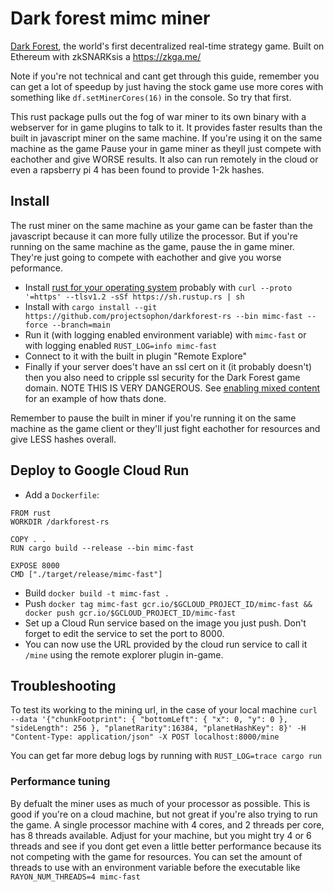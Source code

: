 # Dark forest mimc miner

[Dark Forest](https://zkga.me/), the world's first decentralized real-time strategy game. Built on Ethereum with zkSNARKsis a <https://zkga.me/>

Note if you're not technical and cant get through this guide, remember you can get a lot of speedup by just having the stock game use more cores with something like `df.setMinerCores(16)` in the console. So try that first.

This rust package pulls out the fog of war miner to its own binary with a webserver for in game plugins to talk to it. It provides faster results than the built in javascript miner on the same machine. If you're using it on the same machine as the game Pause your in game miner as theyll just compete with eachother and give WORSE results. It also can run remotely in the cloud or even a rapsberry pi 4 has been found to provide 1-2k hashes.

## Install

The rust miner on the same machine as your game can be faster than the javascript because it can more fully utilize the processor. But if you're running on the same machine as the game, pause the in game miner. They're just going to compete with eachother and give you worse peformance.

- Install [rust for your operating system](https://www.rust-lang.org/tools/install) probably with `curl --proto '=https' --tlsv1.2 -sSf https://sh.rustup.rs | sh`
- Install with `cargo install --git  https://github.com/projectsophon/darkforest-rs --bin mimc-fast --force --branch=main`
- Run it (with logging enabled environment variable) with `mimc-fast` or with logging enabled `RUST_LOG=info mimc-fast`
- Connect to it with the built in plugin "Remote Explore"
- Finally if your server does't have an ssl cert on it (it probably doesn't) then you also need to cripple ssl security for the Dark Forest game domain. NOTE THIS IS VERY DANGEROUS. See [enabling mixed content](https://github.com/darkforest-eth/plugins/blob/dc1e024ac658ef34873f8b36176cca2945e52e7c/content/productivity/remote-explore/enable-mixed.md) for an example of how thats done. 

Remember to pause the built in miner if you're running it on the same machine as the game client or they'll just fight eachother for resources and give LESS hashes overall.

## Deploy to Google Cloud Run

- Add a `Dockerfile`:
```docker
FROM rust
WORKDIR /darkforest-rs

COPY . .
RUN cargo build --release --bin mimc-fast

EXPOSE 8000
CMD ["./target/release/mimc-fast"]
```
- Build `docker build -t mimc-fast .`
- Push `docker tag mimc-fast gcr.io/$GCLOUD_PROJECT_ID/mimc-fast && docker push gcr.io/$GCLOUD_PROJECT_ID/mimc-fast`
- Set up a Cloud Run service based on the image you just push. Don't forget to edit the service to set the port to 8000.
- You can now use the URL provided by the cloud run service to call it `/mine` using the remote explorer plugin in-game.

## Troubleshooting
To test its working to the mining url, in the case of your local machine `curl --data '{"chunkFootprint": { "bottomLeft": { "x": 0, "y": 0 }, "sideLength": 256 }, "planetRarity":16384, "planetHashKey": 8}' -H "Content-Type: application/json" -X POST localhost:8000/mine`

You can get far more debug logs by running with `RUST_LOG=trace cargo run`

### Performance tuning

By defualt the miner uses as much of your processor as possible. This is good if you're on a cloud machine, but not great if you're also trying to run the game. A single processor machine with 4 cores, and 2 threads per core, has 8 threads available. Adjust for your machine, but you might try 4 or 6 threads and see if you dont get even a little better performance because its not competing with the game for resources. You can set the amount of threads to use with an environment variable before the executable like `RAYON_NUM_THREADS=4 mimc-fast`

